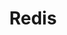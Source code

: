 ---
publishDate: 2023-06-06T00:00:00Z
title: Redis
description: Redis je zmogljiva in hitra odprtokodna podatkovna shramba, znana po svoji sposobnosti shranjevanja podatkov v pomnilniku in visoki odzivnosti. S svojo enostavno uporabo ter podporo za različne podatkovne strukture, kot so nizi, seznami, mape in množice, Redis omogoča hitro in učinkovito delo s podatki ter se uporablja za različne scenarije, kot so predpomnjenje, sporočilni sistem in upravljanje sej.
excerpt: Redis je zmogljiva in hitra odprtokodna podatkovna shramba, znana po svoji sposobnosti shranjevanja podatkov v pomnilniku in visoki odzivnosti.
image: ~/assets/images/redis-icon-1.svg
category: Technology Stack
tags:
  - database
  - scalability
  - db
# canonical: https://astrowind.vercel.app/astrowind-template-in-depth
---